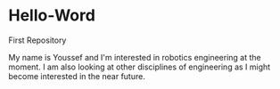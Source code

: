 # Hello-Word

First Repository 

My name is Youssef and I'm interested in robotics engineering at the moment.
I am also looking at other disciplines of engineering as I might become interested in the near future.
